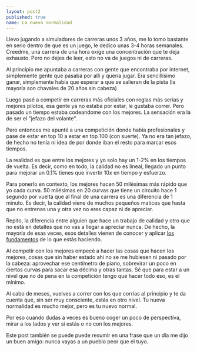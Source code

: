 ```yaml
---
layout: post2
published: true
name: La nueva normalidad
---
```


Llevo jugando a simuladores de carreras unos 3 años, me lo tomo bastante en serio dentro de que es un juego, le dedico unas 3-4 horas semanales. Creedme, una carrera de una hora exige una concentración que te deja exhausto. Pero no dejes de leer, esto no va de juegos ni de carreras.

Al principio me apuntaba a carreras con gente que encontraba por internet, simplemente gente que pasaba por allí y quería jugar. Era sencillísimo ganar, simplemente había que esperar a que se salieran de la pista (la mayoría son chavales de 20 años sin cabeza)

Luego pasé a competir en carreras más oficiales con reglas más serias y mejores pilotos, esa gente ya no estaba por estar, le gustaba correr. Pero pasado un tiempo estaba codeandome con los mejores. La sensación era la de ser el "jefazo del volante".

Pero entonces me apunté a una competición donde había profesionales y pase de estar en top 10 a estar en top 100 (con suerte). Ya no era tan jefazo, de hecho no tenía ni idea de por donde iban el resto para marcar esos tiempos.

La realidad es que entre los mejores y yo solo hay un 1-2% en los tiempos de vuelta. Es decir, como en todo, la calidad no es lineal, llegado un punto para mejorar un 0.1% tienes que invertir 10x en tiempo y esfuerzo.

Para ponerlo en contexto, los mejores hacen 50 milésimas más rápido que yo cada curva. 50 milésimas en 20 curvas que tiene un circuito hace 1 segundo por vuelta que al final de una carrera es una diferencia de 1 minuto. Es decir, la calidad viene de muchos pequeños matices que hasta que no entrenas una y otra vez no eres capaz ni de apreciar.

Repito, la diferencia entre alguien que hace un trabajo de calidad y otro que no está en detalles que no vas a llegar a apreciar nunca. De hecho, la mayoría de esas veces, esos detalles vienen de conocer y aplicar [los fundamentos](/2019/11/03/los-fundamentos.html) de lo que estás haciendo.

Al competir con los mejores empecé a hacer las cosas que hacen los mejores, cosas que sin haber estado ahí no se me hubiesen ni pasado por la cabeza: aprovechar ese centímetro de piano, sobrevirar un poco en ciertas curvas para sacar esa décima y otras tantas. Sé que para estar a un nivel que no de pena en la competición tengo que hacer todo eso, es el mínimo.

Al cabo de meses, vuelves a correr con los que corrías al principio y te da cuenta que, sin ser muy consciente, estás en otro nivel. Tu nueva normalidad es mucho mejor, pero es tu nuevo normal.

Por eso cuando dudas a veces es bueno coger un poco de perspectiva, mirar a los lados y ver si estás o no con los mejores.

Este post también se puede puede resumir en una frase que un día me dijo un buen amigo: nunca vayas a un pueblo peor que el tuyo.



